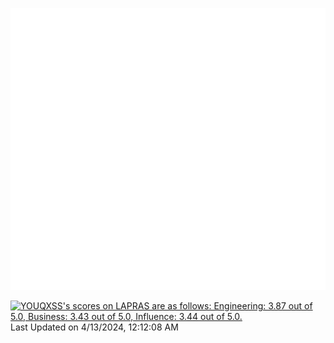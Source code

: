 ![Metrics](/github-metrics.svg)

<!--START_SECTION:lapras-card-->
<p ><a href="https://lapras.com/public/YOUQXSS" target="_blank" rel="noopener noreferrer"><img alt="YOUQXSS's scores on LAPRAS are as follows: Engineering: 3.87 out of 5.0, Business: 3.43 out of 5.0, Influence: 3.44 out of 5.0." src="https://lapras-card-generator.vercel.app/api/svg?e=3.87&b=3.43&i=3.44&b1=%23004736&b2=%2300bf8f&i1=%23007b5c&i2=%2300bf8f&l=en" width="400" ></a>  
Last Updated on 4/13/2024, 12:12:08 AM</p>
<!--END_SECTION:lapras-card-->
